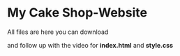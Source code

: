 # My Cake Shop-Website

All files are here you can download 

and follow up with the video for **index.html** and **style.css**

